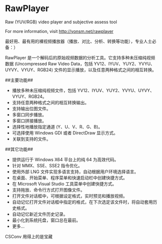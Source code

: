 RawPlayer
=========

Raw (YUV/RGB) video player and subjective assess tool

For more information, visit http://yonsm.net/rawplayer

最好用、最有用的裸视频播放器（播放、对比、分析、转换等功能），专业人士必备：）

RawPlayer 是一个解码后的原始视频数据的分析工具。它支持多种未压缩纯视频数据 (Uncompressed Raw Video Data，包括 YV12、IYUV、YUY2、YVYU、UYVY、VYUY、RGB24) 文件的显示播放，以及任意两种格式之间的相互转换。

##主要功能##
* 播放多种未压缩纯视频文件，包括 YV12、IYUV、YUY2、YVYU、UYVY、VYUY、RGB24。
* 支持任意两种格式之间的相互转换输出。
* 支持输出位图文件。
* 多窗口同步播放。
* 多窗口拼接播放。
* 选择性地播放指定通道 (Y、U、V、R、G、B)。
* 可选择使用 Windows GDI 或者 DirectDraw 显示方式。
* 关联到支持的文件。


##其它功能##
* 提供运行于 Windows X64 平台上的纯 64 为高效代码。
* 针对 MMX、SSE、SSE2 指令优化。
* 使用外部 LNG 文件实现多语言支持，自动根据用户环境选择语言。
* 在桌面、开始菜单、程序菜单和快速启动栏中创建快捷方式。
* 在 Microsoft Visual Studio 工具菜单中创建快捷方式。
* 支持拖放、命令行方式打开图像文件。
* 打开文件对话框中，可根据设定格式，实时预览和播放视频。
* 自动记忆打开文件对话框中指定的格式，在下次选定该文件时，将自动套用历史格式。
* 自动记忆新近文件历史记录。
* 最小化到系统托盘，窗口总在最前。
* 更多...

CSConv 用得上的是宝藏
